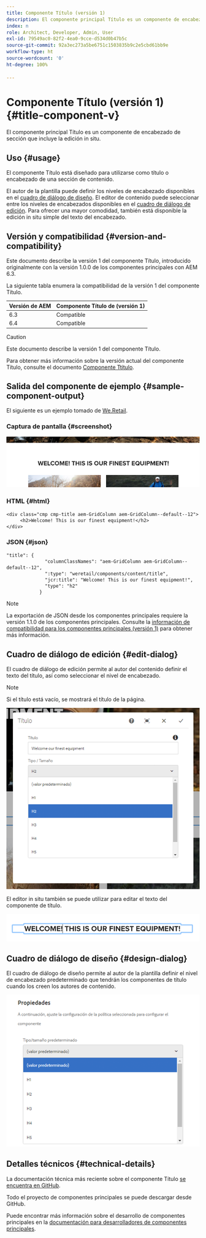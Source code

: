 ```yaml
---
title: Componente Título (versión 1)
description: El componente principal Título es un componente de encabezado de sección que incluye la edición in situ.
index: n
role: Architect, Developer, Admin, User
exl-id: 79549ac0-82f2-4ea0-9cce-d534d0b47b5c
source-git-commit: 92a3ec273a5be6751c1503835b9c2e5cbd61bb9e
workflow-type: ht
source-wordcount: '0'
ht-degree: 100%

---
```



# Componente Título (versión 1) {#title-component-v}

El componente principal Título es un componente de encabezado de sección que incluye la edición in situ.

## Uso {#usage}

El componente Título está diseñado para utilizarse como título o encabezado de una sección de contenido.

El autor de la plantilla puede definir los niveles de encabezado disponibles en el [cuadro de diálogo de diseño](#design-dialog). El editor de contenido puede seleccionar entre los niveles de encabezados disponibles en el [cuadro de diálogo de edición](#edit-dialog). Para ofrecer una mayor comodidad, también está disponible la edición in situ simple del texto del encabezado.

## Versión y compatibilidad {#version-and-compatibility}

Este documento describe la versión 1 del componente Título, introducido originalmente con la versión 1.0.0 de los componentes principales con AEM 6.3.

La siguiente tabla enumera la compatibilidad de la versión 1 del componente Título.

| Versión de AEM | Componente Título de (versión 1) |
|--- |--- |
| 6.3 | Compatible |
| 6.4 | Compatible |

>[!CAUTION]
>
>Este documento describe la versión 1 del componente Título.
>
>Para obtener más información sobre la versión actual del componente Título, consulte el documento [Componente Ttítulo](/help/components/title.md).

## Salida del componente de ejemplo {#sample-component-output}

El siguiente es un ejemplo tomado de [We.Retail](https://experienceleague.adobe.com/docs/experience-manager-64/developing/bestpractices/we-retail/we-retail.html?lang=es).

### Captura de pantalla {#screenshot}

![](/help/assets/chlimage_1-36.png)

### HTML {#html}

```
<div class="cmp cmp-title aem-GridColumn aem-GridColumn--default--12">
     <h2>Welcome! This is our finest equipment!</h2>
</div>
```

### JSON {#json}

```
"title": {
              "columnClassNames": "aem-GridColumn aem-GridColumn--default--12",
              ":type": "weretail/components/content/title",
              "jcr:title": "Welcome! This is our finest equipment!",
              "type": "h2"
            }
```

>[!NOTE]
>
>La exportación de JSON desde los componentes principales requiere la versión 1.1.0 de los componentes principales. Consulte la [información de compatibilidad para los componentes principales (versión 1)](/help/versions.md) para obtener más información.

## Cuadro de diálogo de edición {#edit-dialog}

El cuadro de diálogo de edición permite al autor del contenido definir el texto del título, así como seleccionar el nivel de encabezado.

>[!NOTE]
>
>Si el título está vacío, se mostrará el título de la página.

![](/help/assets/chlimage_1-91.png)

El editor in situ también se puede utilizar para editar el texto del componente de título.

![](/help/assets/chlimage_1-37.png)

## Cuadro de diálogo de diseño {#design-dialog}

El cuadro de diálogo de diseño permite al autor de la plantilla definir el nivel de encabezado predeterminado que tendrán los componentes de título cuando los creen los autores de contenido.

![](/help/assets/chlimage_1-92.png)

## Detalles técnicos {#technical-details}

La documentación técnica más reciente sobre el componente Título [se encuentra en GitHub](https://github.com/adobe/aem-core-wcm-components/tree/master/content/src/content/jcr_root/apps/core/wcm/components/title/v1/title).

Todo el proyecto de componentes principales se puede descargar desde GitHub.

Puede encontrar más información sobre el desarrollo de componentes principales en la [documentación para desarrolladores de componentes principales](/help/developing/overview.md).
